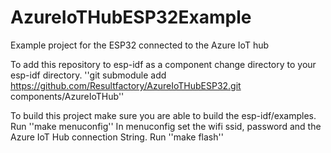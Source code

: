 # AzureIoTHubESP32Example
Example project for the ESP32 connected to the Azure IoT hub

To add this repository to esp-idf as a component change directory to your esp-idf directory.
''git submodule add https://github.com/Resultfactory/AzureIoTHubESP32.git components/AzureIoTHub''

To build this project make sure you are able to build the esp-idf/examples.
Run ''make menuconfig''
In menuconfig set the wifi ssid, password and the Azure IoT Hub connection String.
Run ''make flash''